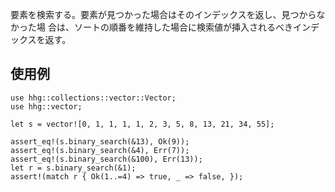 要素を検索する。要素が見つかった場合はそのインデックスを返し、見つからなかった場
合は、ソートの順番を維持した場合に検索値が挿入されるべきインデックスを返す。

## 使用例

```
use hhg::collections::vector::Vector;
use hhg::vector;

let s = vector![0, 1, 1, 1, 1, 2, 3, 5, 8, 13, 21, 34, 55];

assert_eq!(s.binary_search(&13), Ok(9));
assert_eq!(s.binary_search(&4), Err(7));
assert_eq!(s.binary_search(&100), Err(13));
let r = s.binary_search(&1);
assert!(match r { Ok(1..=4) => true, _ => false, });
```
